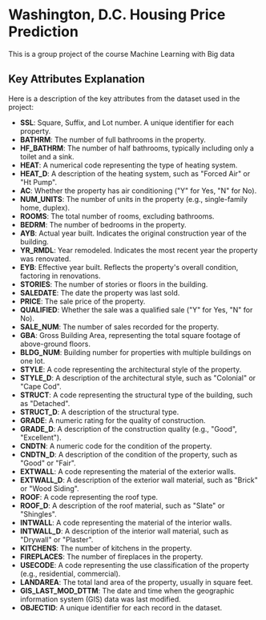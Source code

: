 # Washington, D.C. Housing Price Prediction

This is a group project of the course Machine Learning with Big data


## Key Attributes Explanation

Here is a description of the key attributes from the dataset used in the project:

- **SSL**: Square, Suffix, and Lot number. A unique identifier for each property.
- **BATHRM**: The number of full bathrooms in the property.
- **HF_BATHRM**: The number of half bathrooms, typically including only a toilet and a sink.
- **HEAT**: A numerical code representing the type of heating system.
- **HEAT_D**: A description of the heating system, such as "Forced Air" or "Ht Pump".
- **AC**: Whether the property has air conditioning ("Y" for Yes, "N" for No).
- **NUM_UNITS**: The number of units in the property (e.g., single-family home, duplex).
- **ROOMS**: The total number of rooms, excluding bathrooms.
- **BEDRM**: The number of bedrooms in the property.
- **AYB**: Actual year built. Indicates the original construction year of the building.
- **YR_RMDL**: Year remodeled. Indicates the most recent year the property was renovated.
- **EYB**: Effective year built. Reflects the property's overall condition, factoring in renovations.
- **STORIES**: The number of stories or floors in the building.
- **SALEDATE**: The date the property was last sold.
- **PRICE**: The sale price of the property.
- **QUALIFIED**: Whether the sale was a qualified sale ("Y" for Yes, "N" for No).
- **SALE_NUM**: The number of sales recorded for the property.
- **GBA**: Gross Building Area, representing the total square footage of above-ground floors.
- **BLDG_NUM**: Building number for properties with multiple buildings on one lot.
- **STYLE**: A code representing the architectural style of the property.
- **STYLE_D**: A description of the architectural style, such as "Colonial" or "Cape Cod".
- **STRUCT**: A code representing the structural type of the building, such as "Detached".
- **STRUCT_D**: A description of the structural type.
- **GRADE**: A numeric rating for the quality of construction.
- **GRADE_D**: A description of the construction quality (e.g., "Good", "Excellent").
- **CNDTN**: A numeric code for the condition of the property.
- **CNDTN_D**: A description of the condition of the property, such as "Good" or "Fair".
- **EXTWALL**: A code representing the material of the exterior walls.
- **EXTWALL_D**: A description of the exterior wall material, such as "Brick" or "Wood Siding".
- **ROOF**: A code representing the roof type.
- **ROOF_D**: A description of the roof material, such as "Slate" or "Shingles".
- **INTWALL**: A code representing the material of the interior walls.
- **INTWALL_D**: A description of the interior wall material, such as "Drywall" or "Plaster".
- **KITCHENS**: The number of kitchens in the property.
- **FIREPLACES**: The number of fireplaces in the property.
- **USECODE**: A code representing the use classification of the property (e.g., residential, commercial).
- **LANDAREA**: The total land area of the property, usually in square feet.
- **GIS_LAST_MOD_DTTM**: The date and time when the geographic information system (GIS) data was last modified.
- **OBJECTID**: A unique identifier for each record in the dataset.
